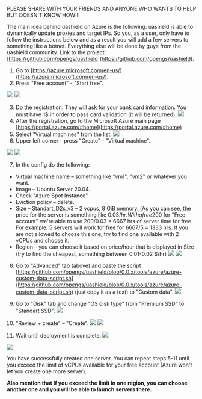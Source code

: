 PLEASE SHARE WITH YOUR FRIENDS AND ANYONE WHO WANTS TO HELP BUT DOESN&#39;T KNOW HOW!!!

 The main idea behind uashield on Azure is the following: uashield is able to dynamically update proxies and target IPs. So you, as a user, only have to follow the instructions below and as a result you will add a few servers to something like a botnet. Everything else will be done by guys from the uashield community.
 Link to the project: [https://github.com/opengs/uashield](https://github.com/opengs/uashield).

1. Go to [https://azure.microsoft.com/en-us/](https://azure.microsoft.com/en-us/).
2. Press &quot;Free account&quot; - &quot;Start free&quot;.

![](https://github.com/opengs/uashield/blob/master/tools/azure/images/1.jpg)
![](https://github.com/opengs/uashield/blob/master/tools/azure/images/2.jpg)

3. Do the registration. They will ask for your bank card information. You must have 1$ in order to pass card validation (it will be returned).
 ![](https://github.com/opengs/uashield/blob/master/tools/azure/images/3.jpg)
4. After the registration, go to the Microsoft Azure main page [https://portal.azure.com/#home](https://portal.azure.com/#home)
5. Select &quot;Virtual machines&quot; from the list.
 ![](https://github.com/opengs/uashield/blob/master/tools/azure/images/4.jpg)
6. Upper left corner - press &quot;Create&quot; - &quot;Virtual machine&quot;.

 ![](https://github.com/opengs/uashield/blob/master/tools/azure/images/5.jpg)
 ![](https://github.com/opengs/uashield/blob/master/tools/azure/images/6.jpg)

7. In the config do the following:
* Virtual machine name – something like &quot;vm1&quot;, &quot;vm2&quot; or whatever you want.
* Image – Ubuntu Server 20.04.
* Check &quot;Azure Spot Instance&quot;.
* Eviction policy – delete.
* Size – Standart\_D2s\_v3 – 2 vcpus, 8 GiB memory. (As you can see, the price for the server is something like 0.03$/hr. With a free 200$ for &quot;Free account&quot; we&#39;re able to use 200/0.03 = 6667 hrs of server time for free. For example, 5 servers will work for free for 6667/5 = 1333 hrs. If you are not allowed to choose this one, try to find one available with 2 vCPUs and choose it.
* Region – you can choose it based on price/hour that is displayed in Size (try to find the cheapest, something between 0.01-0.02 $/hr)
 ![](https://github.com/opengs/uashield/blob/master/tools/azure/images/7.jpg)
 ![](https://github.com/opengs/uashield/blob/master/tools/azure/images/8.jpg)

8. Go to &quot;Advanced&quot; tab (above) and paste the script [https://github.com/opengs/uashield/blob/0.0.x/tools/azure/azure-custom-data-script.sh](https://github.com/opengs/uashield/blob/0.0.x/tools/azure/azure-custom-data-script.sh) (just copy it as a text) to &quot;Custom data&quot;.
 ![](https://github.com/opengs/uashield/blob/master/tools/azure/images/9.jpg)
9. Go to &quot;Disk&quot; tab and change &quot;OS disk type&quot; from &quot;Premium SSD&quot; to &quot;Standart SSD&quot;.
![](https://github.com/opengs/uashield/blob/master/tools/azure/images/10.jpg)
10. &quot;Review + create&quot; – &quot;Create&quot;.
 ![](https://github.com/opengs/uashield/blob/master/tools/azure/images/11.jpg)
 ![](https://github.com/opengs/uashield/blob/master/tools/azure/images/12.jpg)

11. Wait until deployment is complete.
 ![](https://github.com/opengs/uashield/blob/master/tools/azure/images/13.jpg)

![](https://github.com/opengs/uashield/blob/master/tools/azure/images/14.jpg)

You have successfully created one server. You can repeat steps 5-11 until you exceed the limit of vCPUs available for your free account (Azure won&#39;t let you create one more server).

**Also mention that If you exceed the limit in one region, you can choose another one and you will be able to launch servers there.**
